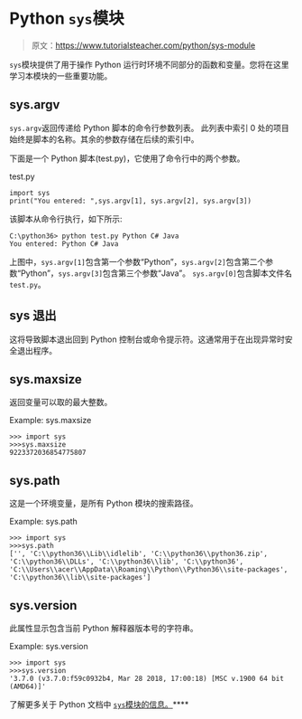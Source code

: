 # Python `sys`模块

> 原文：<https://www.tutorialsteacher.com/python/sys-module>

`sys`模块提供了用于操作 Python 运行时环境不同部分的函数和变量。您将在这里学习本模块的一些重要功能。

## sys.argv

`sys.argv`返回传递给 Python 脚本的命令行参数列表。 此列表中索引 0 处的项目始终是脚本的名称。其余的参数存储在后续的索引中。

下面是一个 Python 脚本(test.py)，它使用了命令行中的两个参数。

test.py 

```
import sys
print("You entered: ",sys.argv[1], sys.argv[2], sys.argv[3]) 
```

该脚本从命令行执行，如下所示:

```
C:\python36> python test.py Python C# Java
You entered: Python C# Java
```

上图中，`sys.argv[1]`包含第一个参数“Python”，`sys.argv[2]`包含第二个参数“Python”，`sys.argv[3]`包含第三个参数“Java”。 `sys.argv[0]`包含脚本文件名`test.py`。

## sys 退出

这将导致脚本退出回到 Python 控制台或命令提示符。这通常用于在出现异常时安全退出程序。

## sys.maxsize

返回变量可以取的最大整数。

Example: sys.maxsize 

```
>>> import sys
>>>sys.maxsize
9223372036854775807 
```

## sys.path

这是一个环境变量，是所有 Python 模块的搜索路径。

Example: sys.path 

```
>>> import sys
>>>sys.path
['', 'C:\\python36\\Lib\\idlelib', 'C:\\python36\\python36.zip', 
'C:\\python36\\DLLs', 'C:\\python36\\lib', 'C:\\python36',
'C:\\Users\\acer\\AppData\\Roaming\\Python\\Python36\\site-packages', 
'C:\\python36\\lib\\site-packages'] 
```

## sys.version

此属性显示包含当前 Python 解释器版本号的字符串。

Example: sys.version 

```
>>> import sys
>>>sys.version
'3.7.0 (v3.7.0:f59c0932b4, Mar 28 2018, 17:00:18) [MSC v.1900 64 bit (AMD64)]' 
```

了解更多关于 Python 文档中 [`sys`模块的信息。](https://docs.python.org/3/library/sys.html)****